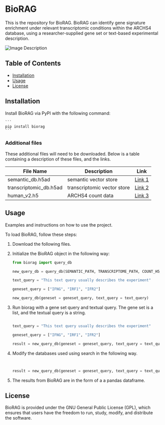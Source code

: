 # BioRAG

This is the repository for BioRAG. BioRAG can identify gene signature enrichment under relevant transcriptomic conditions within the ARCHS4 database, using a researcher-supplied gene set or text-based experimental description. 

![Image Description](https://github.com/wlchin/bioRAG/blob/master/assets/BioRAG.png)

## Table of Contents

- [Installation](#installation)
- [Usage](#usage)
- [License](#license)

## Installation

Install BioRAG via PyPI with the following command:

    ```
    pip install biorag
    ```

### Additional files

These additional files will need to be downloaded. Below is a table containing a description of these files, and the links.

| File Name | Description | Link |
|-----------|-------------|------|
| semantic_db.h5ad   | semantic vector store | [Link 1](https://example.com/file1) |
| transcriptomic_db.h5ad   | transcriptomic vector store | [Link 2](https://example.com/file2) |
| human_v2.h5    | ARCHS4 count data | [Link 3](https://example.com/file3) |

## Usage

Examples and instructions on how to use the project.

To load BioRAG, follow these steps:

1. Download the following files.
2. Initialize the BioRAG object in the following way:
    
    ```python
    from biorag import query_db

    new_query_db = query_db(SEMANTIC_PATH, TRANSCRIPTOME_PATH, COUNT_H5_PATH)

    text_query = "This text query usually describes the experiment"

    geneset_query = ["IFNG", "IRF1", "IFR2"]

    new_query_db(geneset = geneset_query, text_query = text_query)

    ```

3. Run biorag with a gene set query and textual query. The gene set is a list, and the textual query is a string.

    ```python

    text_query = "This text query usually describes the experiment"

    geneset_query = ["IFNG", "IRF1", "IFR2"]

    result = new_query_db(geneset = geneset_query, text_query = text_query)

    ```

4. Modify the databases used using search in the following way.

    ```python

    
    result = new_query_db(geneset = geneset_query, text_query = text_query, search = "semantic", expand = "transcriptome")

    ```
5. The results from BioRAG are in the form of a a pandas dataframe.

## License

BioRAG is provided under the GNU General Public License (GPL), which ensures that users have the freedom to run, study, modify, and distribute the software.